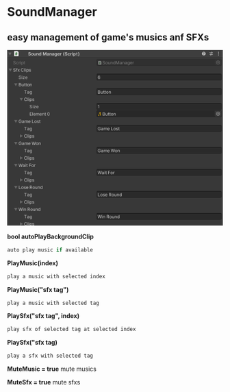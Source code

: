 # SoundManager
## easy management of game's musics anf SFXs

![mul83rry](https://github.com/mul83rry/SoundManager/blob/main/Sound%20Manager.PNG)


**bool autoPlayBackgroundClip**
```c#
auto play music if available
```

**PlayMusic(index)**
```c#
play a music with selected index
```

**PlayMusic("sfx tag")**
```c#
play a music with selected tag
```

**PlaySfx("sfx tag", index)**
```c#
play sfx of selected tag at selected index
```

**PlaySfx("sfx tag)**
```c#
play a sfx with selected tag
```

**MuteMusic = true**
mute musics

**MuteSfx = true**
mute sfxs
